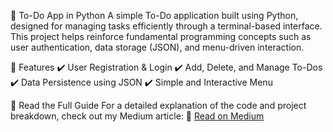 📝 To-Do App in Python
A simple To-Do application built using Python, designed for managing tasks efficiently through a terminal-based interface. This project helps reinforce fundamental programming concepts such as user authentication, data storage (JSON), and menu-driven interaction.

🚀 Features
✔️ User Registration & Login
✔️ Add, Delete, and Manage To-Dos
✔️ Data Persistence using JSON
✔️ Simple and Interactive Menu


📖 Read the Full Guide
For a detailed explanation of the code and project breakdown, check out my Medium article:
🔗 [Read on Medium](https://medium.com/@mujahxd/boost-your-python-skills-with-a-simple-yet-powerful-to-do-list-efaa38305a92)

